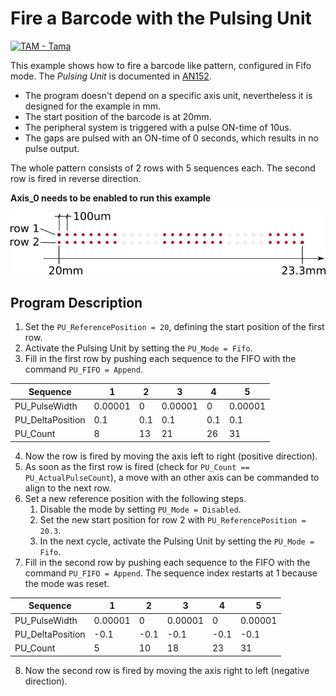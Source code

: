 # Fire a Barcode with the Pulsing Unit

 [![TAM - Tama](https://img.shields.io/static/v1?label=TAM&message=Tama&color=b51839)](https://www.triamec.com/tam-tama.html)

This example shows how to fire a barcode like pattern, configured in Fifo mode. The *Pulsing Unit* is documented in [AN152](https://www.triamec.com/en/documents.html).

- The program doesn't depend on a specific axis unit, nevertheless it is designed for the example in mm.
- The start position of the barcode is at 20mm.
- The peripheral system is triggered with a pulse ON-time of 10us.
- The gaps are pulsed with an ON-time of 0 seconds, which results in no pulse output.

The whole pattern consists of 2 rows with 5 sequences each. The second row is fired in reverse direction.

**Axis_0 needs to be enabled to run this example**

![Pattern](doc/BarcodeExample.png)

## Program Description

1. Set the `PU_ReferencePosition = 20`, defining the start position of the first row.
2. Activate the Pulsing Unit by setting the `PU_Mode = Fifo`.
3. Fill in the first row by pushing each sequence to the FIFO with the command `PU_FIFO = Append`.

| Sequence         | 1       | 2   | 3       | 4   | 5       |
| ---------------- | ------- | --- | ------- | --- | ------- |
| PU_PulseWidth    | 0.00001 | 0   | 0.00001 | 0   | 0.00001 |
| PU_DeltaPosition | 0.1     | 0.1 | 0.1     | 0.1 | 0.1     |
| PU_Count         | 8       | 13  | 21      | 26  | 31      |

4. Now the row is fired by moving the axis left to right (positive direction).
5. As soon as the first row is fired (check for `PU_Count == PU_ActualPulseCount`), a move with an other axis can be commanded to align to the next row.
6. Set a new reference position with the following steps.
   1. Disable the mode by setting `PU_Mode = Disabled`.
   2. Set the new start position for row 2 with `PU_ReferencePosition = 20.3`.
   3. In the next cycle, activate the Pulsing Unit by setting the `PU_Mode = Fifo`.
7. Fill in the second row by pushing each sequence to the FIFO with the command `PU_FIFO = Append`. The sequence index restarts at 1 because the mode was reset.

| Sequence         | 1       | 2   | 3       | 4   | 5       |
| ---------------- | ------- | --- | ------- | --- | ------- |
| PU_PulseWidth    | 0.00001 | 0   | 0.00001 | 0   | 0.00001 |
| PU_DeltaPosition | -0.1    | -0.1| -0.1    | -0.1| -0.1    |
| PU_Count         | 5       | 10  | 18      | 23  | 31      |

8. Now the second row is fired by moving the axis right to left (negative direction).
